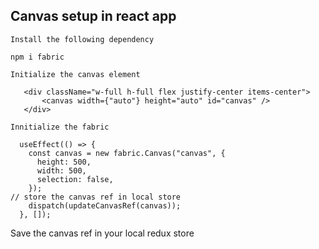 ## Canvas setup in react app

`Install the following dependency`
```
npm i fabric
```
`Initialize the canvas element`

```
   <div className="w-full h-full flex justify-center items-center">
       <canvas width={"auto"} height="auto" id="canvas" />
   </div>
```

`Innitialize the fabric`

```
  useEffect(() => {
    const canvas = new fabric.Canvas("canvas", {
      height: 500,
      width: 500,
      selection: false,
    });
// store the canvas ref in local store
    dispatch(updateCanvasRef(canvas));
  }, []);
```

Save the canvas ref in your local redux store



